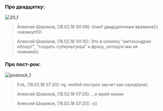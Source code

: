 ### Про двадцатку:

![20_1](https://et1a1nen.github.com/thriftbox/images/20_1.png)

> Алексей Шориков, [16.02.18 00:09]: 
> блин! двадцаточные времена))) сказанул!)))

> Алексей Шориков, [16.02.18 00:10]: 
> Это в копилку "митохондрии ебошут", "создать субкультукра" и фразу, уоторую мы не помним)))


### Про пост-рок:

![postrock_1](https://et1a1nen.github.com/thriftbox/images/postrock_1.png)

> Erik, [16.02.18 07:20]: 
> ну, любой построк звучит как саундтрек)

> Алексей Шориков, [16.02.18 07:20]: 
> ...к моей жизни

> Алексей Шориков, [16.02.18 07:20]: 
> =))
